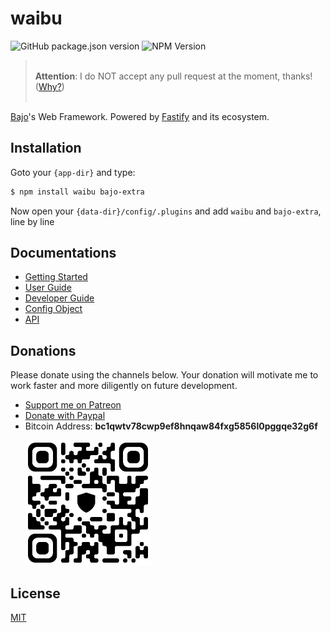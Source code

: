 # waibu

![GitHub package.json version](https://img.shields.io/github/package-json/v/ardhi/waibu) ![NPM Version](https://img.shields.io/npm/v/waibu)

> <br />**Attention**: I do NOT accept any pull request at the moment, thanks! ([Why?](tutorial/00-welcome.md#contribution))<br /><br />

[Bajo](https://github.com/ardhi/bajo)'s Web Framework. Powered by [Fastify](https://github.com/fastify/fastify) and its ecosystem.

## Installation

Goto your ```{app-dir}``` and type:

```bash
$ npm install waibu bajo-extra
```

Now open your ```{data-dir}/config/.plugins``` and add ```waibu``` and ```bajo-extra```, line by line

## Documentations

- [Getting Started](tutorial/01-getting-started.md)
- [User Guide](tutorial/02-user-guide.md)
- [Developer Guide](tutorial/03-dev-guide.md)
- [Config Object](tutorial/04-config.md)
- [API](https://ardhi.github.io/waibu)

## Donations

Please donate using the channels below. Your donation will motivate me to work faster and more diligently on future development.

- [Support me on Patreon](https://www.patreon.com/bajoframework)
- [Donate with Paypal](https://www.paypal.com/ncp/payment/EWLERL7SCUU64)
- Bitcoin Address: **bc1qwtv78cwp9ef8hnqaw84fxg5856l0pggqe32g6f**
  <p><img alt="bc1qwtv78cwp9ef8hnqaw84fxg5856l0pggqe32g6f" src="docs/static/bitcoin.jpeg" width="200" height="200" /></p>

## License

[MIT](LICENSE)
